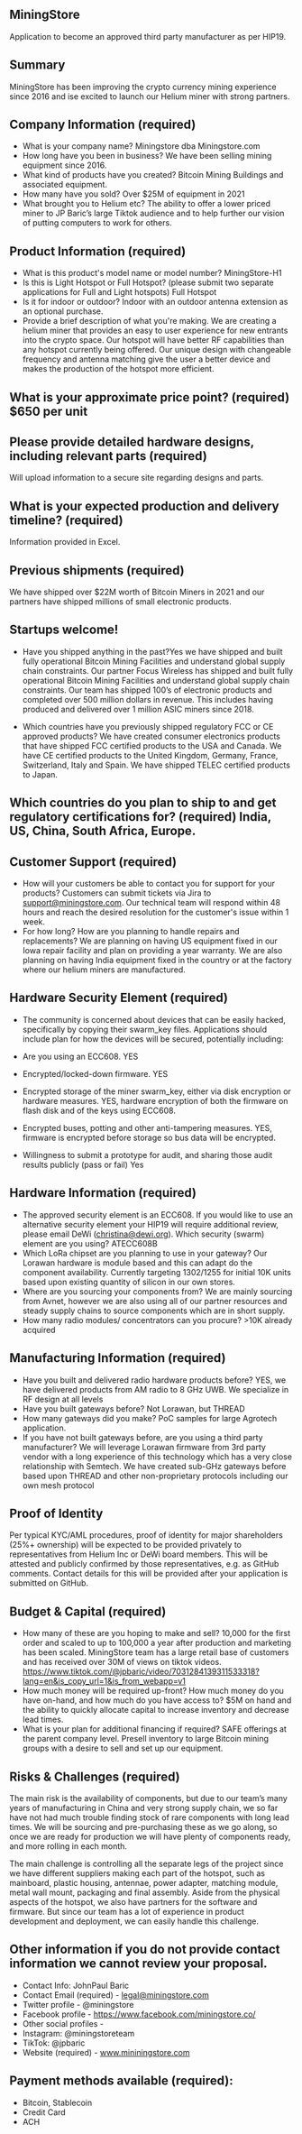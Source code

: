 ## MiningStore

Application to become an approved third party manufacturer as per HIP19. 

## Summary
MiningStore has been improving the crypto currency mining experience since 2016 and ise excited to launch our Helium miner with strong partners.

## Company Information (required)
* What is your company name? Miningstore dba Miningstore.com 
* How long have you been in business? We have been selling mining equipment since 2016.
* What kind of products have you created? Bitcoin Mining Buildings and associated equipment.
* How many have you sold? Over $25M of equipment in 2021
* What brought you to Helium etc? The ability to offer a lower priced miner to JP Baric’s large Tiktok audience and to help further our vision of putting computers to work for others.

## Product Information (required)
* What is this product's model name or model number? MiningStore-H1
* Is this is Light Hotspot or Full Hotspot? (please submit two separate applications for Full and Light hotspots) Full Hotspot
* Is it for indoor or outdoor? Indoor with an outdoor antenna extension as an optional purchase.
* Provide a brief description of what you're making. We are creating a helium miner that provides an easy to user experience for new entrants into the crypto space.  Our hotspot will have better RF capabilities than any hotspot currently being offered. Our unique design with changeable frequency and antenna matching give the user a better device and makes the production of the hotspot more efficient.

## What is your approximate price point? (required) $650 per unit

## Please provide detailed hardware designs, including relevant parts (required)
Will upload information to a secure site regarding designs and parts.

## What is your expected production and delivery timeline? (required)
Information provided in Excel.

## Previous shipments (required)
We have shipped over $22M worth of Bitcoin Miners in 2021 and our partners have shipped millions of small electronic products.

## Startups welcome! 
* Have you shipped anything in the past?Yes we have shipped and built fully operational Bitcoin Mining Facilities and understand global supply chain constraints. Our partner Focus Wireless has shipped and built fully operational Bitcoin Mining Facilities and understand global supply chain constraints. Our team has shipped 100’s of electronic products and completed over 500 million dollars in revenue. This includes having produced and delivered over 1 million ASIC miners since 2018. 

* Which countries have you previously shipped regulatory FCC or CE approved products? 
We have created consumer electronics products that have shipped FCC certified products to the USA and Canada.  We have CE certified products to the United Kingdom, Germany, France, Switzerland, Italy and Spain.  We have shipped TELEC certified products to Japan.


## Which countries do you plan to ship to and get regulatory certifications for? (required) India, US, China, South Africa, Europe. 

## Customer Support (required)
* How will your customers be able to contact you for support for your products? Customers can submit tickets via Jira to support@miningstore.com. Our technical team will respond within 48 hours and reach the desired resolution for the customer's issue within 1 week. 
* For how long? How are you planning to handle repairs and replacements? We are planning on having US equipment fixed in our Iowa repair facility and plan on providing a year warranty. We are also planning on having India equipment fixed in the country or at the factory where our helium miners are manufactured. 


## Hardware Security Element (required)
* The community is concerned about devices that can be easily hacked, specifically by copying their swarm_key files. Applications should include plan for how the devices will be secured, potentially including:

* Are you using an ECC608. YES
* Encrypted/locked-down firmware.  YES
* Encrypted storage of the miner swarm_key, either via disk encryption or hardware measures. YES, hardware encryption of both the firmware on flash disk and of the keys using ECC608.
* Encrypted buses, potting and other anti-tampering measures. YES, firmware is encrypted before storage so bus data will be encrypted. 
* Willingness to submit a prototype for audit, and sharing those audit results publicly (pass or fail) Yes

## Hardware Information (required)
* The approved security element is an ECC608. If you would like to use an alternative security element your HIP19 will require additional review, please email DeWi (christina@dewi.org). Which security (swarm) element are you using? ATECC608B 
* Which LoRa chipset are you planning to use in your gateway? Our Lorawan hardware is module based and this can adapt do the component availability.  Currently targeting 1302/1255 for initial 10K units based upon existing quantity of silicon in our own stores.
* Where are you sourcing your components from?  We are mainly sourcing from Avnet, however we are also using all of our partner resources and steady supply chains to source components which are in short supply.
* How many radio modules/ concentrators can you procure? >10K already acquired

## Manufacturing Information (required)
* Have you built and delivered radio hardware products before? YES, we have delivered products from AM radio to 8 GHz UWB.  We specialize in RF design at all levels
* Have you built gateways before? Not Lorawan, but THREAD
* How many gateways did you make? PoC samples for large Agrotech application.
* If you have not built gateways before, are you using a third party manufacturer? We will leverage Lorawan firmware from 3rd party vendor with a long experience of this technology which has a very close relationship with Semtech.  We have created sub-GHz gateways before based upon THREAD and other non-proprietary protocols including our own mesh protocol

## Proof of Identity
Per typical KYC/AML procedures, proof of identity for major shareholders (25%+ ownership) will be expected to be provided privately to representatives from Helium Inc or DeWi board members. This will be attested and publicly confirmed by those representatives, e.g. as GitHub comments.
Contact details for this will be provided after your application is submitted on GitHub. 

## Budget & Capital (required)
* How many of these are you hoping to make and sell? 10,000 for the first order and scaled to up to 100,000 a year after production and marketing has been scaled. MiningStore team has a large retail base of customers and has received over 30M of views on tiktok videos. https://www.tiktok.com/@jpbaric/video/7031284139311533318?lang=en&is_copy_url=1&is_from_webapp=v1
* How much money will be required up-front? How much money do you have on-hand, and how much do you have access to? $5M on hand and the ability to quickly allocate capital to increase inventory and decrease lead times.
* What is your plan for additional financing if required? SAFE offerings at the parent company level. Presell inventory to large Bitcoin mining groups with a desire to sell and set up our equipment.

## Risks & Challenges (required)
The main risk is the availability of components, but due to our team’s many years of manufacturing in China and very strong supply chain, we so far have not had much trouble finding stock of rare components with long lead times. We will be sourcing and pre-purchasing these as we go along, so once we are ready for production we will have plenty of components ready, and more rolling in each month. 

The main challenge is controlling all the separate legs of the project since we have different suppliers making each part of the hotspot, such as mainboard, plastic housing, antennae, power adapter, matching module, metal wall mount, packaging and final assembly. Aside from the physical aspects of the hotspot, we also have partners for the software and firmware. But since our team has a lot of experience in product development and deployment, we can easily handle this challenge.

## Other information if you do not provide contact information we cannot review your proposal.
* Contact Info: JohnPaul Baric
* Contact Email (required) - legal@miningstore.com
* Twitter profile - @miningstore
* Facebook profile - https://www.facebook.com/miningstore.co/
* Other social profiles -
* Instagram: @miningstoreteam
* TikTok: @jpbaric
* Website (required) - www.mininingstore.com

## Payment methods available (required):
* Bitcoin, Stablecoin
* Credit Card
* ACH


